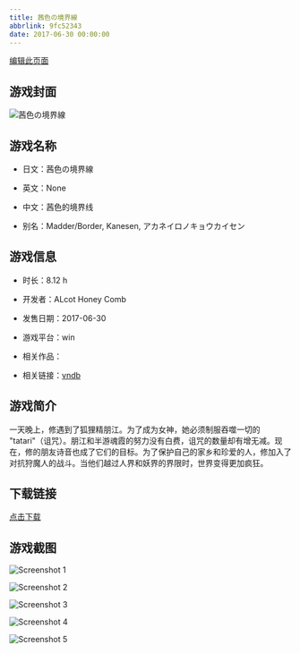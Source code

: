 ```yaml
---
title: 茜色の境界線
abbrlink: 9fc52343
date: 2017-06-30 00:00:00
---
```

[编辑此页面](https://github.com/ACG-3/ADV3-source/blob/main/source/_posts/games/%E8%8C%9C%E8%89%B2%E3%81%AE%E5%A2%83%E7%95%8C%E7%B7%9A.md)

## 游戏封面

![茜色の境界線](https://pan.timero.xyz/d/onedrive/img_lib_001/%E8%8C%9C%E8%89%B2%E3%81%AE%E5%A2%83%E7%95%8C%E7%B7%9A_cover.avif)


## 游戏名称

- 日文：茜色の境界線
- 英文：None
- 中文：茜色的境界线

- 别名：Madder/Border, Kanesen, アカネイロノキョウカイセン


## 游戏信息

- 时长：8.12 h
- 开发者：ALcot Honey Comb
- 发售日期：2017-06-30
- 游戏平台：win
- 相关作品：

- 相关链接：[vndb](https://vndb.org/v20833)


## 游戏简介

一天晚上，修遇到了狐狸精朋江。为了成为女神，她必须制服吞噬一切的 "tatari"（诅咒）。朋江和半游魂霞的努力没有白费，诅咒的数量却有增无减。现在，修的朋友诗音也成了它们的目标。为了保护自己的家乡和珍爱的人，修加入了对抗狩魔人的战斗。当他们越过人界和妖界的界限时，世界变得更加疯狂。




## 下载链接

[点击下载](https://pan.timero.xyz/onedrive/adv_lib_001/%E8%8C%9C%E8%89%B2%E3%81%AE%E5%A2%83%E7%95%8C%E7%B7%9A)


## 游戏截图


![Screenshot 1](https://pan.timero.xyz/d/onedrive/img_lib_001/%E8%8C%9C%E8%89%B2%E3%81%AE%E5%A2%83%E7%95%8C%E7%B7%9A_Screenshot_1.avif)

![Screenshot 2](https://pan.timero.xyz/d/onedrive/img_lib_001/%E8%8C%9C%E8%89%B2%E3%81%AE%E5%A2%83%E7%95%8C%E7%B7%9A_Screenshot_2.avif)

![Screenshot 3](https://pan.timero.xyz/d/onedrive/img_lib_001/%E8%8C%9C%E8%89%B2%E3%81%AE%E5%A2%83%E7%95%8C%E7%B7%9A_Screenshot_3.avif)

![Screenshot 4](https://pan.timero.xyz/d/onedrive/img_lib_001/%E8%8C%9C%E8%89%B2%E3%81%AE%E5%A2%83%E7%95%8C%E7%B7%9A_Screenshot_4.avif)

![Screenshot 5](https://pan.timero.xyz/d/onedrive/img_lib_001/%E8%8C%9C%E8%89%B2%E3%81%AE%E5%A2%83%E7%95%8C%E7%B7%9A_Screenshot_5.avif)

